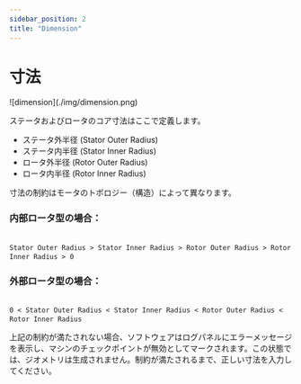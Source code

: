 ```yaml
---
sidebar_position: 2
title: "Dimension"
---
```


# 寸法

<p>![dimension](./img/dimension.png)</p>

ステータおよびロータのコア寸法はここで定義します。

- ステータ外半径 (Stator Outer Radius)  
- ステータ内半径 (Stator Inner Radius)  
- ロータ外半径 (Rotor Outer Radius)  
- ロータ内半径 (Rotor Inner Radius)  

寸法の制約はモータのトポロジー（構造）によって異なります。

### 内部ロータ型の場合：

```

Stator Outer Radius > Stator Inner Radius > Rotor Outer Radius > Rotor Inner Radius > 0

```

### 外部ロータ型の場合：

```

0 < Stator Outer Radius < Stator Inner Radius < Rotor Outer Radius < Rotor Inner Radius

```

上記の制約が満たされない場合、ソフトウェアはログパネルにエラーメッセージを表示し、マシンのチェックポイントが無効としてマークされます。この状態では、ジオメトリは生成されません。制約が満たされるまで、正しい寸法を入力してください。




